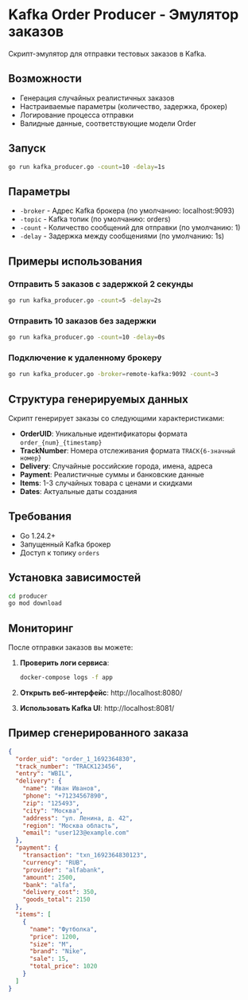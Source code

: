 # Kafka Order Producer - Эмулятор заказов

Скрипт-эмулятор для отправки тестовых заказов в Kafka.

## Возможности

-  Генерация случайных реалистичных заказов
-  Настраиваемые параметры (количество, задержка, брокер)
-  Логирование процесса отправки
-  Валидные данные, соответствующие модели Order

## Запуск

```bash
go run kafka_producer.go -count=10 -delay=1s
```

## Параметры

- `-broker` - Адрес Kafka брокера (по умолчанию: localhost:9093)
- `-topic` - Kafka топик (по умолчанию: orders)
- `-count` - Количество сообщений для отправки (по умолчанию: 1)
- `-delay` - Задержка между сообщениями (по умолчанию: 1s)

## Примеры использования

### Отправить 5 заказов с задержкой 2 секунды
```bash
go run kafka_producer.go -count=5 -delay=2s
```

### Отправить 10 заказов без задержки
```bash
go run kafka_producer.go -count=10 -delay=0s
```

### Подключение к удаленному брокеру
```bash
go run kafka_producer.go -broker=remote-kafka:9092 -count=3
```


## Структура генерируемых данных

Скрипт генерирует заказы со следующими характеристиками:

- **OrderUID**: Уникальные идентификаторы формата `order_{num}_{timestamp}`
- **TrackNumber**: Номера отслеживания формата `TRACK{6-значный номер}`
- **Delivery**: Случайные российские города, имена, адреса
- **Payment**: Реалистичные суммы и банковские данные
- **Items**: 1-3 случайных товара с ценами и скидками
- **Dates**: Актуальные даты создания

## Требования

- Go 1.24.2+
- Запущенный Kafka брокер
- Доступ к топику `orders`

## Установка зависимостей

```bash
cd producer
go mod download
```

## Мониторинг

После отправки заказов вы можете:

1. **Проверить логи сервиса**:
   ```bash
   docker-compose logs -f app
   ```

2. **Открыть веб-интерфейс**: http://localhost:8080/

3. **Использовать Kafka UI**: http://localhost:8081/

## Пример сгенерированного заказа

```json
{
  "order_uid": "order_1_1692364830",
  "track_number": "TRACK123456",
  "entry": "WBIL",
  "delivery": {
    "name": "Иван Иванов",
    "phone": "+71234567890",
    "zip": "125493",
    "city": "Москва",
    "address": "ул. Ленина, д. 42",
    "region": "Москва область",
    "email": "user123@example.com"
  },
  "payment": {
    "transaction": "txn_1692364830123",
    "currency": "RUB",
    "provider": "alfabank",
    "amount": 2500,
    "bank": "alfa",
    "delivery_cost": 350,
    "goods_total": 2150
  },
  "items": [
    {
      "name": "Футболка",
      "price": 1200,
      "size": "M",
      "brand": "Nike",
      "sale": 15,
      "total_price": 1020
    }
  ]
}
```
